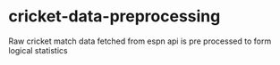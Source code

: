 # cricket-data-preprocessing
Raw cricket match data fetched from espn api is pre processed to form logical statistics
